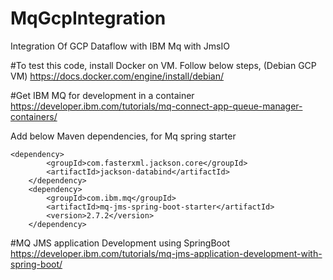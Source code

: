 # MqGcpIntegration
Integration Of GCP Dataflow with IBM Mq with JmsIO

#To test this code, install Docker on VM. Follow below steps, (Debian GCP VM)
https://docs.docker.com/engine/install/debian/

#Get IBM MQ for development in a container
https://developer.ibm.com/tutorials/mq-connect-app-queue-manager-containers/

Add below Maven dependencies, for Mq spring starter

    <dependency>
			<groupId>com.fasterxml.jackson.core</groupId>
			<artifactId>jackson-databind</artifactId>
		</dependency>
		<dependency>
			<groupId>com.ibm.mq</groupId>
			<artifactId>mq-jms-spring-boot-starter</artifactId>
			<version>2.7.2</version>
		</dependency>

#MQ JMS application Development using SpringBoot
https://developer.ibm.com/tutorials/mq-jms-application-development-with-spring-boot/

